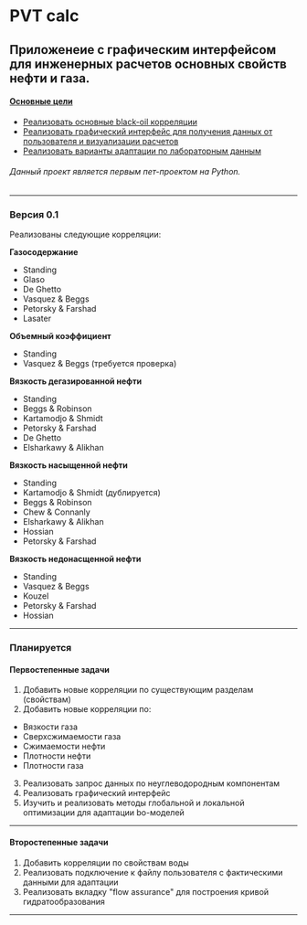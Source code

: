 # PVT calc

## Приложенеие с графическим интерфейсом для инженерных расчетов основных свойств нефти и газа.
#### <u>Основные цели
- Реализовать основные black-oil корреляции
- Реализовать графический интерфейс для получения данных от пользователя и визуализации расчетов 
- Реализовать варианты адаптации по лабораторным данным </u>

###### *Данный проект является первым пет-проектом на Python.*

-------------------------
### Версия 0.1
Реализованы следующие корреляции:

**Газосодержание**
- Standing
- Glaso
- De Ghetto
- Vasquez & Beggs
- Petorsky & Farshad
- Lasater

**Объемный коэффициент**
- Standing
- Vasquez & Beggs (требуется проверка)

**Вязкость дегазированной нефти**
- Standing
- Beggs & Robinson
- Kartamodjo & Shmidt
- Petorsky & Farshad
- De Ghetto
- Elsharkawy & Alikhan


**Вязкость насыщенной нефти**
- Standing
- Kartamodjo & Shmidt (дублируется)
- Beggs & Robinson
- Chew & Connanly
- Elsharkawy & Alikhan
- Hossian
- Petorsky & Farshad

**Вязкость недонасщенной нефти**
- Standing
- Vasquez & Beggs
- Kouzel
- Petorsky & Farshad
- Hossian

-------
### Планируется
#### Первостепенные задачи
1. Добавить новые корреляции по существующим разделам (свойствам)
2. Добавить новые корреляции по:
- Вязкости газа
- Сверхсжимаемости газа
- Сжимаемости нефти
- Плотности нефти
- Плотности газа
3. Реализовать запрос данных по неуглеводородным компонентам
4. Реализовать графический интерфейс 
4. Изучить и реализовать методы глобальной и локальной оптимизации для адаптации bo-моделей

------
#### Второстепенные задачи
1. Добавить корреляции по свойствам воды
2. Реализовать подключение к файлу пользователя с фактическими данными для адаптации
3. Реализовать вкладку "flow assurance" для построения кривой гидратообразования

------